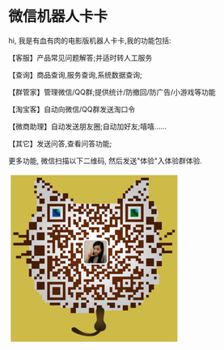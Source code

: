 # 微信机器人卡卡

hi, 我是有血有肉的电影版机器人卡卡,我的功能包括:

【客服】产品常见问题解答;并适时转人工服务

【查询】商品查询,服务查询,系统数据查询;

【群管家】管理微信/QQ群;提供统计/防撤回/防广告/小游戏等功能

【淘宝客】自动向微信/QQ群发送淘口令

【微商助理】自动发送朋友圈;自动加好友;嘻嘻……

【其它】发送问答,查看问答功能;

更多功能, 微信扫描以下二维码, 然后发送"体验"入体验群体验.

![](/assets/qrcode.png)

